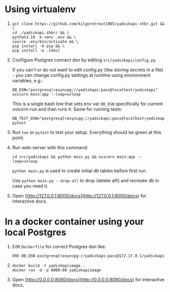 # Using virtualenv #

1)  ```
    git clone https://github.com/kilgoretrout1985/yadiskapi-shbr.git && \
    cd ./yadiskapi-shbr/ && \
    python3.10 -m venv .env && \
    source .env/bin/activate && \
    pip install -U pip && \
    pip install -e .[dev]
    ```

2)  Configure Postgres connect dsn by editing `src/yadiskapi/config.py`.

    If you can't or do not want to edit config.py (like storing secrets in 
    a file) - you can change config.py settings at runtime using environment 
    variables, e.g.:
    
    ```
    DB_DSN="postgresql+asyncpg://yadiskapi:pass@localhost/yadiskapi" uvicorn main:app --loop=uvloop
    ```

    This is a single bash line that sets env var `DB_DSN` specifically for 
    current uvicorn-run and than runs it. Same for running tests:

    ```
    DB_TEST_DSN="postgresql+asyncpg://yadiskapi:pass@localhost/yadiskapi_test" pytest
    ```

3)  Run `tox` or `pytest` to test your setup. Everything should be green at this point.

4)  Run web-server with this command:
    ```
    cd src/yadiskapi && python main.py && uvicorn main:app --loop=uvloop
    ```

    `python main.py` is used to create initial db tables before first run. 
    
    Use `python main.py --drop-all` to drop (delete all!) and recreate db in case you need it.

5)  Open [http://127.0.0.1:8000/docs](http://127.0.0.1:8000/docs) for interactive docs.

# In a docker container using your local Postgres #

1) Edit `Dockerfile` for correct Postgres dsn like:

    ```
    ENV DB_DSN postgresql+asyncpg://yadiskapi:pass@172.17.0.1/yadiskapi
    ```

2)  ```
    docker build -t yadiskapiimage .
    docker run -d -p 8080:80 yadiskapiimage
    ```

4) Open [http://0.0.0.0:8080/docs](http://0.0.0.0:8080/docs) for interactive docs.
